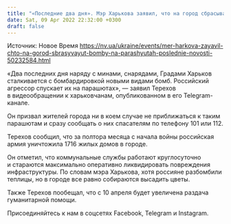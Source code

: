 ```yaml
---
title: "«Последние два дня». Мэр Харькова заявил, что на город сбрасывают бомбы на парашютах"
date: Sat, 09 Apr 2022 22:32:00 +0300
draft: false
---
```

Источник: Новое Время https://nv.ua/ukraine/events/mer-harkova-zayavil-chto-na-gorod-sbrasyvayut-bomby-na-parashyutah-poslednie-novosti-50232584.html


«Два последних дня наряду с минами, снарядами, Градами Харьков сталкивается с бомбардировкой новыми видами бомб. Российский агрессор спускает их на парашютах», — заявил Терехов в видеообращении к харьковчанам, опубликованном в его Telegram-канале.

Он призвал жителей города ни в коем случае не приближаться к таким парашютам и сразу сообщать о них спасателям по телефону 101 или 112.

Терехов сообщил, что за полтора месяца с начала войны российская армия уничтожила 1716 жилых домов в городе.

Он отметил, что коммунальные службы работают круглосуточно и стараются максимально оперативно ликвидировать повреждения инфраструктуры. По словам мэра Харькова, хотя россияне разбомбили теплицы, но в городе все равно собираются высадить цветы.

Также Терехов пообещал, что с 10 апреля будет увеличена раздача гуманитарной помощи.

Присоединяйтесь к нам в соцсетях Facebook, Telegram и Instagram.
